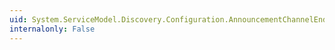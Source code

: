 ```yaml
---
uid: System.ServiceModel.Discovery.Configuration.AnnouncementChannelEndpointElementCollection.#ctor
internalonly: False
---
```

